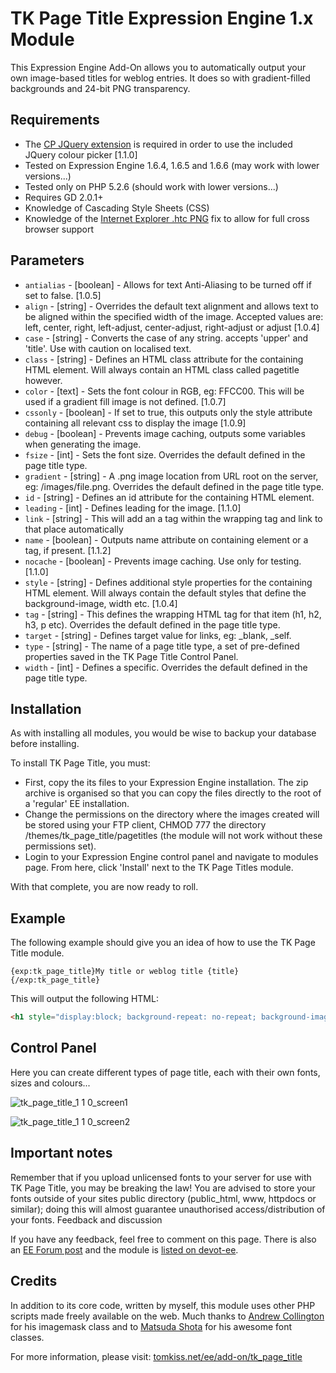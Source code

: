# TK Page Title Expression Engine 1.x Module

This Expression Engine Add-On allows you to automatically output your own image-based titles for weblog entries. It does so with gradient-filled backgrounds and 24-bit PNG transparency.

## Requirements

 - The [CP JQuery extension](http://www.ngenworks.com/software/ee/cp_jquery/) is required in order to use the included JQuery colour picker [1.1.0]
 - Tested on Expression Engine 1.6.4, 1.6.5 and 1.6.6 (may work with lower versions...)
 - Tested only on PHP 5.2.6 (should work with lower versions...)
 - Requires GD 2.0.1+
 - Knowledge of Cascading Style Sheets (CSS)
 - Knowledge of the [Internet Explorer .htc PNG](http://www.twinhelix.com/css/iepngfix/) fix to allow for full cross browser support


## Parameters

 - `antialias` - [boolean] - Allows for text Anti-Aliasing to be turned off if set to false. [1.0.5]
 - `align` - [string] - Overrides the default text alignment and allows text to be aligned within the specified width of the image. Accepted values are: left, center, right, left-adjust, center-adjust, right-adjust or adjust [1.0.4]
 - `case` - [string] - Converts the case of any string. accepts 'upper' and 'title'. Use with caution on localised text.
 - `class` - [string] - Defines an HTML class attribute for the containing HTML element. Will always contain an HTML class called pagetitle however.
 - `color` - [text] - Sets the font colour in RGB, eg: FFCC00. This will be used if a gradient fill image is not defined. [1.0.7]
 - `cssonly` - [boolean] - If set to true, this outputs only the style attribute containing all relevant css to display the image [1.0.9]
 - `debug` - [boolean] - Prevents image caching, outputs some variables when generating the image.
 - `fsize` - [int] - Sets the font size. Overrides the default defined in the page title type.
 - `gradient` - [string] - A .png image location from URL root on the server, eg: /images/file.png. Overrides the default defined in the page title type.
 - `id` - [string] - Defines an id attribute for the containing HTML element.
 - `leading` - [int] - Defines leading for the image. [1.1.0]
 - `link` - [string] - This will add an a tag within the wrapping tag and link to that place automatically
 - `name` - [boolean] - Outputs name attribute on containing element or a tag, if present. [1.1.2]
 - `nocache` - [boolean] - Prevents image caching. Use only for testing. [1.1.0]
 - `style` - [string] - Defines additional style properties for the containing HTML element. Will always contain the default styles that define the background-image, width etc. [1.0.4]
 - `tag` - [string] - This defines the wrapping HTML tag for that item (h1, h2, h3, p etc). Overrides the default defined in the page title type.
 - `target` - [string] - Defines target value for links, eg: _blank, _self.
 - `type` - [string] - The name of a page title type, a set of pre-defined properties saved in the TK Page Title Control Panel.
 - `width` - [int] - Defines a specific. Overrides the default defined in the page title type.

## Installation

As with installing all modules, you would be wise to backup your database before installing.

To install TK Page Title, you must:

 - First, copy the its files to your Expression Engine installation. The zip archive is organised so that you can copy the files directly to the root of a 'regular' EE installation.
 - Change the permissions on the directory where the images created will be stored using your FTP client, CHMOD 777 the directory /themes/tk_page_title/pagetitles (the module will not work without these permissions set).
 - Login to your Expression Engine control panel and navigate to modules page. From here, click 'Install' next to the TK Page Titles module.
 
With that complete, you are now ready to roll.

## Example

The following example should give you an idea of how to use the TK Page Title module.

```twig
{exp:tk_page_title}My title or weblog title {title} {/exp:tk_page_title}
```

This will output the following HTML:

```html
<h1 style="display:block; background-repeat: no-repeat; background-image: url(/themes/tk_page_title/pagetitles/sample.png); height: 32px; width: 600px" class="pagetitle" title="My title or weblog title"><span style="display: none">My title or weblog title</span></h1>
```

## Control Panel

Here you can create different types of page title, each with their own fonts, sizes and colours...

![tk_page_title_1 1 0_screen1](https://user-images.githubusercontent.com/183310/217543722-cd856494-4ea5-40ea-9041-f9edd3b1be6b.jpg)

![tk_page_title_1 1 0_screen2](https://user-images.githubusercontent.com/183310/217543763-ba04da8c-5fa1-4fb8-8a87-90b30ba51f69.jpg)


## Important notes

Remember that if you upload unlicensed fonts to your server for use with TK Page Title, you may be breaking the law! You are advised to store your fonts outside of your sites public directory (public_html, www, httpdocs or similar); doing this will almost guarantee unauthorised access/distribution of your fonts.
Feedback and discussion

If you have any feedback, feel free to comment on this page. There is also an [EE Forum post](http://expressionengine.com/forums/viewthread/94514/) and the module is [listed on devot-ee](http://devot-ee.com/add-ons/modules/tk-page-title/).

## Credits

In addition to its core code, written by myself, this module uses other PHP scripts made freely available on the web. Much thanks to [Andrew Collington](http://php.amnuts.com/) for his imagemask class and to [Matsuda Shota](http://sgssweb.com/) for his awesome font classes.

For more information, please visit: [tomkiss.net/ee/add-on/tk_page_title](https://2010.tomkiss.net/ee/add-on/tk_page_title)
